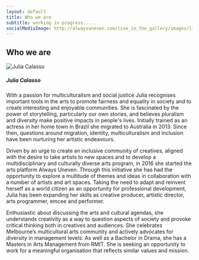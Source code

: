 ```yaml
---
layout: default
title: Who we are
subtitle: working in progress.....
socialMediaImage: http://alwaysuneven.com/live_in_the_gallery/images/live_in_the_gallery_1_edition.jpg
---
```


## Who we are

  </div>

  <div class="col-md-12 ">
    <img src="images/performer_15.jpg" class="rounded-circle" alt="Julia Calasso">
    <h5 class="py-3">Julia Calasso</h5>
 
<p>
With a passion for multiculturalism and social justice Julia recognises  important tools in the arts to promote fairness and equality in society and to create interesting and enjoyable communities. She is fascinated by the power of storytelling, particularly our own stories, and believes pluralism and diversity make positive impacts in people's lives. Initially trained as an actress in her home town in Brazil she migrated to Australia in 2013. Since then, questions around migration, identity, multiculturalism and inclusion have been nurturing her artistic endeavours.

Driven by an urge to create an inclusive community of creatives, aligned with the desire to take artists to new spaces and to develop a multidisciplinary and culturally diverse arts program, in 2016 she started the arts platform Always Uneven. Through this initiative she has had the opportunity to explore a multitude of themes and ideas in collaboration with a number of artists and art spaces. Taking the need to adapt and reinvent herself as a world citizen as an opportunity for professional development, Julia has been expanding her skills as creative producer, artistic director, arts programmer, emcee and performer.  

Enthusiastic about discussing the arts and cultural agendas, she understands creativity as a way to question aspects of society and provoke critical thinking both in creatives and audiences. She celebrates Melbourne’s multicultural arts community and actively advocates for diversity in management levels. As well as a Bachelor in Drama, she has a Masters in Arts Management from RMIT. She is seeking an opportunity to work for a meaningful organisation that reflects similar values and mission. 
</p>
  
  </div>
  
</div>
